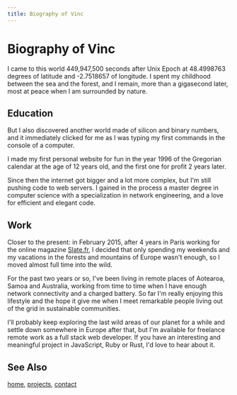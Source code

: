 ```yaml
---
title: Biography of Vinc
---
```


# Biography of Vinc

I came to this world 449,947,500 seconds after Unix Epoch at 48.4998763 degrees
of latitude and -2.7518657 of longitude. I spent my childhood between the sea
and the forest, and I remain, more than a gigasecond later, most at peace when
I am surrounded by nature.


## Education

But I also discovered another world made of silicon and binary numbers, and it
immediately clicked for me as I was typing my first commands in the console of
a computer.

I made my first personal website for fun in the year 1996 of the Gregorian
calendar at the age of 12 years old, and the first one for profit 2 years
later.

Since then the internet got bigger and a lot more complex, but I'm still
pushing code to web servers. I gained in the process a master degree in
computer science with a specialization in network engineering, and a love for
efficient and elegant code.


## Work

Closer to the present: in February 2015, after 4 years in Paris working for the
online magazine [Slate.fr][0], I decided that only spending my weekends and my
vacations in the forests and mountains of Europe wasn't enough, so I moved
almost full time into the wild.

For the past two years or so, I've been living in remote places of Aotearoa,
Samoa and Australia, working from time to time when I have enough network
connectivity and a charged battery. So far I'm really enjoying this lifestyle
and the hope it give me when I meet remarkable people living out of the grid in
sustainable communities.

I'll probably keep exploring the last wild areas of our planet for a while and
settle down somewhere in Europe after that, but I'm available for freelance
remote work as a full stack web developer. If you have an interesting and
meaningful project in JavaScript, Ruby or Rust, I'd love to hear about it.


## See Also

[home](/), [projects](/projects/), [contact](/contact.html)


[0]: https://slate.fr
